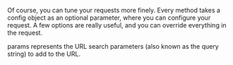 Of course, you can tune your requests more finely. Every method takes a config object as an optional parameter, where you can configure your request. A few options are really useful, and you can override everything in the request.

params represents the URL search parameters (also known as the query string) to add to the URL.
